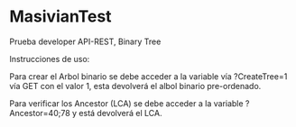 # MasivianTest
Prueba developer API-REST, Binary Tree


Instrucciones de uso:

Para crear el Arbol binario se debe acceder a la variable vía ?CreateTree=1 vía GET con el valor 1, esta devolverá el albol binario pre-ordenado.

Para verificar los Ancestor (LCA) se debe acceder a la variable ?Ancestor=40;78 y está devolverá el LCA.
